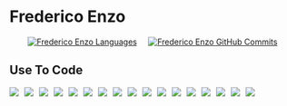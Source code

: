 # Frederico Enzo

<p align="center" style="display: flex; justify-content: center; gap: 20px;">
   <a href="https://github.com/frederico-enzo" style="display: inline-block;">
      <img alt="Frederico Enzo Languages" src="https://denvercoder1-github-readme-stats.vercel.app/api/top-langs/?username=frederico-enzo&langs_count=8&layout=compact&theme=react&border_color=7F3FBF&bg_color=0D1117&title_color=F85D7F&icon_color=F8D866" />
   </a>
   <a href="https://github.com/frederico-enzo">
      <img alt="Frederico Enzo GitHub Commits" src="https://github-readme-streak-stats.herokuapp.com/?user=frederico-enzo&theme=react&border_radius=10&background=0D1117&hide_border=true&fire=F85D7F&stroke=F85D7F" />
   </a>
</p>

## Use To Code

<div style="display: flex; justify-content: space-between; align-items: flex-start; gap: 20px;">
  <div style="display: flex; flex-wrap: wrap; gap: 10px;">
    <img src="https://img.shields.io/badge/java-%23ED8B00.svg?style=for-the-badge&logo=openjdk&logoColor=white" />
    <img src="https://img.shields.io/badge/spring-%236DB33F.svg?style=for-the-badge&logo=spring&logoColor=white" />
    <img src="https://img.shields.io/badge/typescript-%23007ACC.svg?style=for-the-badge&logo=typescript&logoColor=white" />
    <img src="https://img.shields.io/badge/postgres-%23316192.svg?style=for-the-badge&logo=postgresql&logoColor=white" />
    <img src="https://img.shields.io/badge/javascript-%23323330.svg?style=for-the-badge&logo=javascript&logoColor=%23F7DF1E" />
    <img src="https://img.shields.io/badge/Git-F05032?style=for-the-badge&logo=git&logoColor=white" />
    <img src="https://img.shields.io/badge/angular-%23DD0031.svg?style=for-the-badge&logo=angular&logoColor=white" />
    <img src="https://img.shields.io/badge/Nodejs-3C873A?style=for-the-badge&labelColor=black&logo=node.js&logoColor=3C873A" />
    <img src="https://img.shields.io/badge/mysql-%2300f.svg?style=for-the-badge&logo=mysql&logoColor=white" />
    <img src="https://img.shields.io/badge/HTML5-E34F26?style=for-the-badge&logo=html5&logoColor=white" />
    <img src="https://img.shields.io/badge/CSS3-1572B6?style=for-the-badge&logo=css3&logoColor=white" />
    <img src="https://img.shields.io/badge/Docker-%23316A9C.svg?style=for-the-badge&logo=docker&logoColor=white" />
    <img src="https://img.shields.io/badge/Linux-%23FCC624.svg?style=for-the-badge&logo=linux&logoColor=black" />
    <img src="https://img.shields.io/badge/Vue.js-%234FC08D.svg?style=for-the-badge&logo=vue.js&logoColor=white" />
    <img src="https://img.shields.io/badge/Test-%23FF7043.svg?style=for-the-badge&logo=testing-library&logoColor=white" />
    <img src="https://img.shields.io/badge/Python-%233B8E4F.svg?style=for-the-badge&logo=python&logoColor=white" />
    <img src="https://img.shields.io/badge/Bootstrap-%23563D7C.svg?style=for-the-badge&logo=bootstrap&logoColor=white" />
  </div>
</div>
